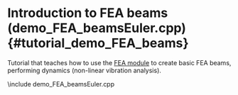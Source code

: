 Introduction to FEA beams  (demo_FEA_beamsEuler.cpp)  {#tutorial_demo_FEA_beams}
============================================================


Tutorial that teaches how to use the 
[FEA module](group__chrono__fea.html)
to create basic FEA beams, performing dynamics (non-linear vibration analysis). 

 
\include demo_FEA_beamsEuler.cpp
